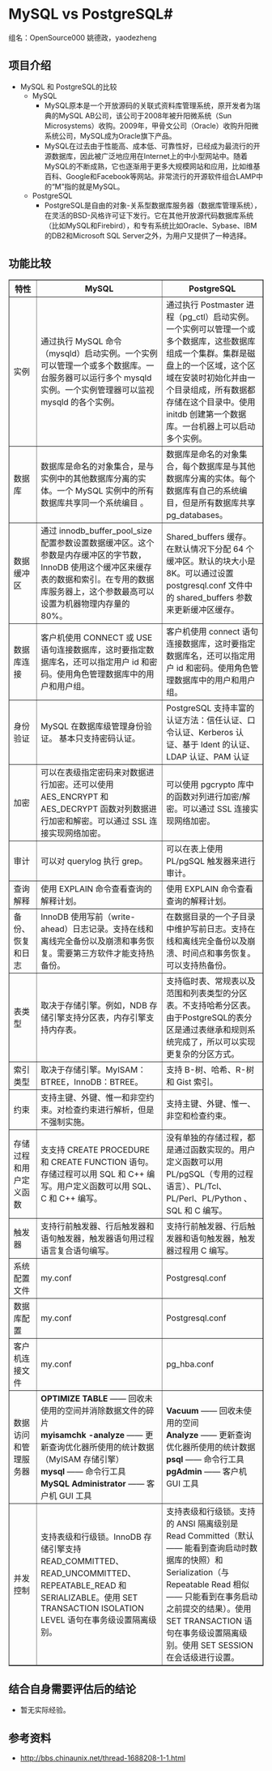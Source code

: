 # MySQL vs PostgreSQL#

  组名：OpenSource000  姚德政，yaodezheng

## 项目介绍 ##
  - MySQL 和 PostgreSQL的比较
    + MySQL
        + MySQL原本是一个开放源码的关联式资料库管理系统，原开发者为瑞典的MySQL AB公司，该公司于2008年被升阳微系统（Sun Microsystems）收购。2009年，甲骨文公司（Oracle）收购升阳微系统公司，MySQL成为Oracle旗下产品。
       + MySQL在过去由于性能高、成本低、可靠性好，已经成为最流行的开源数据库，因此被广泛地应用在Internet上的中小型网站中。随着MySQL的不断成熟，它也逐渐用于更多大规模网站和应用，比如维基百科、Google和Facebook等网站。非常流行的开源软件组合LAMP中的“M”指的就是MySQL。
    + PostgreSQL
         + PostgreSQL是自由的对象-关系型数据库服务器（数据库管理系统），在灵活的BSD-风格许可证下发行。它在其他开放源代码数据库系统（比如MySQL和Firebird），和专有系统比如Oracle、Sybase、IBM的DB2和Microsoft SQL Server之外，为用户又提供了一种选择。

## 功能比较 ##

<table border="1">
    <tr>
        <th width="50"><strong>特性</strong></th>
        <th width="350"><strong>MySQL</strong></th>
        <th width="350"><strong>PostgreSQL</strong></th>
    </tr>    
    <tr>
        <td width="50">实例</td>
        <td width="350">通过执行 MySQL 命令（mysqld）启动实例。一个实例可以管理一个或多个数据库。一台服务器可以运行多个 mysqld 实例。一个实例管理器可以监视 mysqld 的各个实例。 </td>
        <td width="350">通过执行 Postmaster 进程（pg_ctl）启动实例。一个实例可以管理一个或多个数据库，这些数据库组成一个集群。集群是磁盘上的一个区域，这个区域在安装时初始化并由一个目录组成，所有数据都存储在这个目录中。使用 initdb 创建第一个数据库。一台机器上可以启动多个实例。</td>
    </tr>
    <tr>
        <td width="50">数据库</td>
        <td width="350">数据库是命名的对象集合，是与实例中的其他数据库分离的实体。一个 MySQL 实例中的所有数据库共享同一个系统编目 。</td>
        <td width="350">数据库是命名的对象集合，每个数据库是与其他数据库分离的实体。每个数据库有自己的系统编目，但是所有数据库共享 pg_databases。</td>
    </tr>
    <tr>
        <td width="50">数据缓冲区</td>
        <td width="350">通过 innodb_buffer_pool_size 配置参数设置数据缓冲区。这个参数是内存缓冲区的字节数，InnoDB 使用这个缓冲区来缓存表的数据和索引。在专用的数据库服务器上，这个参数最高可以设置为机器物理内存量的 80%。 </td>
        <td width="350">Shared_buffers 缓存。在默认情况下分配 64 个缓冲区。默认的块大小是 8K。可以通过设置 postgresql.conf 文件中的 shared_buffers 参数来更新缓冲区缓存。</td>
    </tr>
    <tr>
        <td width="50">数据库连接</td>
        <td width="350">客户机使用 CONNECT 或 USE 语句连接数据库，这时要指定数据库名，还可以指定用户 id 和密码。使用角色管理数据库中的用户和用户组。 </td>
        <td width="350">客户机使用 connect 语句连接数据库，这时要指定数据库名，还可以指定用户 id 和密码。使用角色管理数据库中的用户和用户组。</td>
    </tr>
    <tr>
        <td width="50">身份验证</td>
        <td width="350">MySQL 在数据库级管理身份验证。 基本只支持密码认证。 </td>
        <td width="350">PostgreSQL 支持丰富的认证方法：信任认证、口令认证、Kerberos 认证、基于 Ident 的认证、LDAP 认证、PAM 认证</td>
    </tr>
    <tr>
        <td width="50">加密</td>
        <td width="350">可以在表级指定密码来对数据进行加密。还可以使用 AES_ENCRYPT 和 AES_DECRYPT 函数对列数据进行加密和解密。可以通过 SSL 连接实现网络加密。  </td>
        <td width="350">可以使用 pgcrypto 库中的函数对列进行加密/解密。可以通过 SSL 连接实现网络加密。</td>
    </tr>
    <tr>
        <td width="50">审计 </td>
        <td width="350">可以对 querylog 执行 grep。  </td>
        <td width="350">可以在表上使用 PL/pgSQL 触发器来进行审计。 </td>
    </tr>
    <tr>
        <td width="50">查询解释 </td>
        <td width="350">使用 EXPLAIN 命令查看查询的解释计划。  </td>
        <td width="350">使用 EXPLAIN 命令查看查询的解释计划。  </td>
    </tr>
    <tr>
        <td width="50">备份、恢复和日志</td>
        <td width="350">InnoDB 使用写前（write-ahead）日志记录。支持在线和离线完全备份以及崩溃和事务恢复。需要第三方软件才能支持热备份。  </td>
        <td width="350">在数据目录的一个子目录中维护写前日志。支持在线和离线完全备份以及崩溃、时间点和事务恢复。 可以支持热备份。</td>
    </tr>
    <tr>
        <td width="50">表类型  </td>
        <td width="350">取决于存储引擎。例如，NDB 存储引擎支持分区表，内存引擎支持内存表。   </td>
        <td width="350">支持临时表、常规表以及范围和列表类型的分区表。不支持哈希分区表。 由于PostgreSQL的表分区是通过表继承和规则系统完成了，所以可以实现更复杂的分区方式。</td>
    </tr>
    <tr>
        <td width="50">索引类型  </td>
        <td width="350">取决于存储引擎。MyISAM：BTREE，InnoDB：BTREE。</td>
        <td width="350">支持 B-树、哈希、R-树和 Gist 索引。</td>
    </tr>
    <tr>
        <td width="50">约束   </td>
        <td width="350">支持主键、外键、惟一和非空约束。对检查约束进行解析，但是不强制实施。</td>
        <td width="350">支持主键、外键、惟一、非空和检查约束。</td>
    </tr>
    <tr>
        <td width="50">存储过程和用户定义函数  </td>
        <td width="350">支支持 CREATE PROCEDURE 和 CREATE FUNCTION 语句。存储过程可以用 SQL 和 C++ 编写。用户定义函数可以用 SQL、C 和 C++ 编写。 </td>
        <td width="350">没有单独的存储过程，都是通过函数实现的。用户定义函数可以用 PL/pgSQL（专用的过程语言）、PL/Tcl、PL/Perl、PL/Python 、SQL 和 C 编写。</td>
    </tr>
    <tr>
        <td width="50">触发器  </td>
        <td width="350">支持行前触发器、行后触发器和语句触发器，触发器语句用过程语言复合语句编写。 </td>
        <td width="350">支持行前触发器、行后触发器和语句触发器，触发器过程用 C 编写。</td>
    </tr>
    <tr>
        <td width="50">系统配置文件 </td>
        <td width="350">my.conf </td>
        <td width="350">Postgresql.conf </td>
    </tr>
    <tr>
        <td width="50">数据库配置  </td>
        <td width="350">my.conf </td>
        <td width="350">Postgresql.conf </td>
    </tr>
    <tr>
        <td width="50">客户机连接文件  </td>
        <td width="350">my.conf </td>
        <td width="350">pg_hba.conf </td>
    </tr>
    <tr>
        <td width="50">数据访问和管理服务器  </td>
        <td width="350"><strong>OPTIMIZE TABLE</strong> —— 回收未使用的空间并消除数据文件的碎片
<br><strong>myisamchk -analyze</strong> —— 更新查询优化器所使用的统计数据（MyISAM 存储引擎）
<br><strong>mysql</strong> —— 命令行工具
<br><strong>MySQL Administrator</strong> —— 客户机 GUI 工具 </td>
        <td width="350"><strong>Vacuum</strong> —— 回收未使用的空间
<br><strong>Analyze</strong> —— 更新查询优化器所使用的统计数据
<br><strong>psql</strong> —— 命令行工具
<br><strong>pgAdmin</strong> —— 客户机 GUI 工具 </td>
    </tr>
    <tr>
        <td width="50">并发控制   </td>
        <td width="350">支持表级和行级锁。InnoDB 存储引擎支持 READ_COMMITTED、READ_UNCOMMITTED、REPEATABLE_READ 和 SERIALIZABLE。使用 SET TRANSACTION ISOLATION LEVEL 语句在事务级设置隔离级别。 </td>
        <td width="350">支持表级和行级锁。支持的 ANSI 隔离级别是 Read Committed（默认 —— 能看到查询启动时数据库的快照）和 Serialization（与 Repeatable Read 相似 —— 只能看到在事务启动之前提交的结果）。使用 SET TRANSACTION 语句在事务级设置隔离级别。使用 SET SESSION 在会话级进行设置。 </td>
    </tr>
</table>

    
## 结合自身需要评估后的结论 ##
  - 暂无实际经验。
 
## 参考资料 ##
  - http://bbs.chinaunix.net/thread-1688208-1-1.html